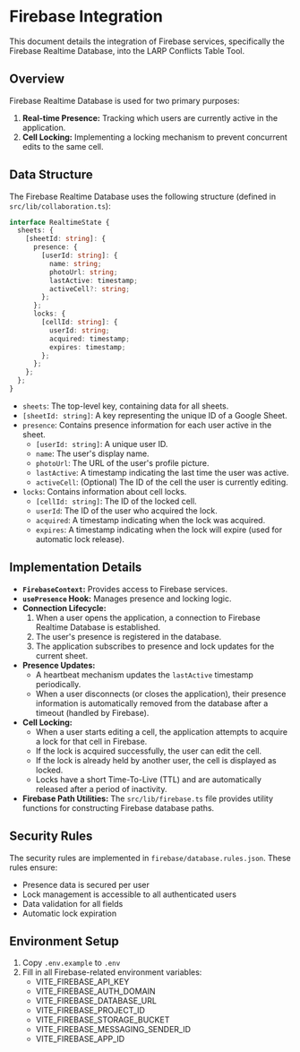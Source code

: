 # Firebase Integration

This document details the integration of Firebase services, specifically the Firebase Realtime Database, into the LARP Conflicts Table Tool.

## Overview

Firebase Realtime Database is used for two primary purposes:

1.  **Real-time Presence:** Tracking which users are currently active in the application.
2.  **Cell Locking:** Implementing a locking mechanism to prevent concurrent edits to the same cell.

## Data Structure

The Firebase Realtime Database uses the following structure (defined in `src/lib/collaboration.ts`):

```typescript
interface RealtimeState {
  sheets: {
    [sheetId: string]: {
      presence: {
        [userId: string]: {
          name: string;
          photoUrl: string;
          lastActive: timestamp;
          activeCell?: string;
        };
      };
      locks: {
        [cellId: string]: {
          userId: string;
          acquired: timestamp;
          expires: timestamp;
        };
      };
    };
  };
}
```

- `sheets`: The top-level key, containing data for all sheets.
- `[sheetId: string]`: A key representing the unique ID of a Google Sheet.
- `presence`: Contains presence information for each user active in the sheet.
  - `[userId: string]`: A unique user ID.
  - `name`: The user's display name.
  - `photoUrl`: The URL of the user's profile picture.
  - `lastActive`: A timestamp indicating the last time the user was active.
  - `activeCell`: (Optional) The ID of the cell the user is currently editing.
- `locks`: Contains information about cell locks.
  - `[cellId: string]`: The ID of the locked cell.
  - `userId`: The ID of the user who acquired the lock.
  - `acquired`: A timestamp indicating when the lock was acquired.
  - `expires`: A timestamp indicating when the lock will expire (used for automatic lock release).

## Implementation Details

- **`FirebaseContext`:** Provides access to Firebase services.
- **`usePresence` Hook:** Manages presence and locking logic.
- **Connection Lifecycle:**
  1.  When a user opens the application, a connection to Firebase Realtime Database is established.
  2.  The user's presence is registered in the database.
  3.  The application subscribes to presence and lock updates for the current sheet.
- **Presence Updates:**
  - A heartbeat mechanism updates the `lastActive` timestamp periodically.
  - When a user disconnects (or closes the application), their presence information is automatically removed from the database after a timeout (handled by Firebase).
- **Cell Locking:**
  - When a user starts editing a cell, the application attempts to acquire a lock for that cell in Firebase.
  - If the lock is acquired successfully, the user can edit the cell.
  - If the lock is already held by another user, the cell is displayed as locked.
  - Locks have a short Time-To-Live (TTL) and are automatically released after a period of inactivity.
- **Firebase Path Utilities:** The `src/lib/firebase.ts` file provides utility functions for constructing Firebase database paths.

## Security Rules

The security rules are implemented in `firebase/database.rules.json`. These rules ensure:

- Presence data is secured per user
- Lock management is accessible to all authenticated users
- Data validation for all fields
- Automatic lock expiration

## Environment Setup

1. Copy `.env.example` to `.env`
2. Fill in all Firebase-related environment variables:
   - VITE_FIREBASE_API_KEY
   - VITE_FIREBASE_AUTH_DOMAIN
   - VITE_FIREBASE_DATABASE_URL
   - VITE_FIREBASE_PROJECT_ID
   - VITE_FIREBASE_STORAGE_BUCKET
   - VITE_FIREBASE_MESSAGING_SENDER_ID
   - VITE_FIREBASE_APP_ID
